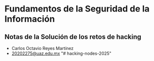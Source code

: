 # Fundamentos de la Seguridad de la Información
## Notas de la Solución de los retos de hacking

- Carlos Octavio Reyes Martínez
- 20202275@uaz.edu.mx
"# hacking-nodes-2025" 
